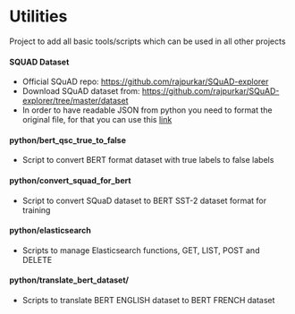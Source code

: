 # Utilities

Project to add all basic tools/scripts which can be used in all other projects


#### SQUAD Dataset
* Official SQuAD repo: https://github.com/rajpurkar/SQuAD-explorer
* Download SQuAD dataset from: https://github.com/rajpurkar/SQuAD-explorer/tree/master/dataset
* In order to have readable JSON from python you need to format the original file, for that you can use this [link](https://www.freeformatter.com/batch-formatter.html) 

#### python/bert_qsc_true_to_false
* Script to convert BERT format dataset with true labels to false labels

#### python/convert_squad_for_bert
* Script to convert SQuaD dataset to BERT SST-2 dataset format for training 

#### python/elasticsearch
* Scripts to manage Elasticsearch functions, GET, LIST, POST and DELETE 

#### python/translate_bert_dataset/
* Scripts to translate BERT ENGLISH dataset to BERT FRENCH dataset  